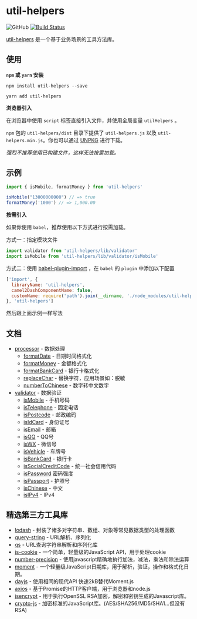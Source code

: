 # util-helpers

![GitHub](https://img.shields.io/github/license/doly-dev/util-helpers.svg)
[![Build Status](https://travis-ci.org/doly-dev/util-helpers.svg?branch=master)](https://travis-ci.org/doly-dev/util-helpers)

[util-helpers](https://doly-dev.github.io/util-helpers/index.html) 是一个基于业务场景的工具方法库。

## 使用

**`npm` 或 `yarn` 安装**

```shell
npm install util-helpers --save
```

```shell
yarn add util-helpers
```

**浏览器引入**

在浏览器中使用 `script` 标签直接引入文件，并使用全局变量 `utilHelpers` 。

`npm` 包的 `util-helpers/dist` 目录下提供了 `util-helpers.js` 以及 `util-helpers.min.js`。你也可以通过 [UNPKG](https://unpkg.com/util-helpers@latest/dist/) 进行下载。

*强烈不推荐使用已构建文件，这样无法按需加载。*

## 示例

```javascript
import { isMobile, formatMoney } from 'util-helpers'

isMobile("13000000000") // => true
formatMoney('1000') // => 1,000.00
```

**按需引入**

如果你使用 `babel`，推荐使用以下方式进行按需加载。

方式一：指定模块文件

```javascript
import validator from 'util-helpers/lib/validator'
import isMobile from 'util-helpers/lib/validator/isMobile'
```

方式二：使用 [babel-plugin-import](https://github.com/ant-design/babel-plugin-import) ，在 `babel` 的 `plugin` 中添加以下配置

```javascript
['import', { 
  libraryName: 'util-helpers', 
  camel2DashComponentName: false,
  customName: require('path').join(__dirname, './node_modules/util-helpers/module-config.js')
}, 'util-helpers']
```

然后跟上面示例一样写法


## 文档

- [processor](https://doly-dev.github.io/util-helpers/module-processor.html) - 数据处理
    - [formatDate](https://doly-dev.github.io/util-helpers/module-processor_formatDate.html) - 日期时间格式化
    - [formatMoney](https://doly-dev.github.io/util-helpers/module-processor_formatMoney.html) - 金额格式化
    - [formatBankCard](https://doly-dev.github.io/util-helpers/module-processor_formatBankCard.html) - 银行卡格式化
    - [replaceChar](https://doly-dev.github.io/util-helpers/module-processor_replaceChar.html) - 替换字符，应用场景如：脱敏
    - [numberToChinese](https://doly-dev.github.io/util-helpers/module-processor_numberToChinese.html) - 数字转中文数字
- [validator](https://doly-dev.github.io/util-helpers/module-validator.html) - 数据验证
    - [isMobile](https://doly-dev.github.io/util-helpers/module-validator_isMobile.html) - 手机号码
    - [isTelephone](https://doly-dev.github.io/util-helpers/module-validator_isTelephone.html) - 固定电话
    - [isPostcode](https://doly-dev.github.io/util-helpers/module-validator_isPostcode.html) - 邮政编码
    - [isIdCard](https://doly-dev.github.io/util-helpers/module-validator_isIdCard.html) - 身份证号
    - [isEmail](https://doly-dev.github.io/util-helpers/module-validator_isEmail.html) - 邮箱
    - [isQQ](https://doly-dev.github.io/util-helpers/module-validator_isQQ.html) - QQ号
    - [isWX](https://doly-dev.github.io/util-helpers/module-validator_isWX.html) - 微信号
    - [isVehicle](https://doly-dev.github.io/util-helpers/module-validator_isVehicle.html) - 车牌号
    - [isBankCard](https://doly-dev.github.io/util-helpers/module-validator_isBankCard.html) - 银行卡
    - [isSocialCreditCode](https://doly-dev.github.io/util-helpers/module-validator_isSocialCreditCode.html) - 统一社会信用代码
    - [isPassword](https://doly-dev.github.io/util-helpers/module-validator_isPassword.html) 密码强度
    - [isPassport](https://doly-dev.github.io/util-helpers/module-validator_isPassport.html) - 护照号
    - [isChinese](https://doly-dev.github.io/util-helpers/module-validator_isChinese.html) - 中文
    - [isIPv4](https://doly-dev.github.io/util-helpers/module-validator_isIPv4.html) - IPv4

## 精选第三方工具库

- [lodash](https://www.npmjs.com/package/lodash) - 封装了诸多对字符串、数组、对象等常见数据类型的处理函数
- [query-string](https://www.npmjs.com/package/query-string) - URL解析、序列化
- [qs](https://www.npmjs.com/package/qs) - URL查询字符串解析和序列化库
- [js-cookie](https://www.npmjs.com/package/js-cookie) - 一个简单，轻量级的JavaScript API，用于处理cookie
- [number-precision](https://www.npmjs.com/package/number-precision) - 使用javascript精确地执行加法，减法，乘法和除法运算
- [moment](https://www.npmjs.com/package/moment) - 一个轻量级JavaScript日期库，用于解析，验证，操作和格式化日期。
- [dayjs](https://www.npmjs.com/package/dayjs) - 使用相同的现代API 快速2kB替代Moment.js
- [axios](https://www.npmjs.com/package/axios) - 基于Promise的HTTP客户端，用于浏览器和node.js
- [jsencrypt](https://www.npmjs.com/package/jsencrypt) - 用于执行OpenSSL RSA加密，解密和密钥生成的Javascript库。
- [crypto-js](https://www.npmjs.com/package/crypto-js) - 加密标准的JavaScript库。(AES/SHA256/MD5/SHA1...但没有RSA)



